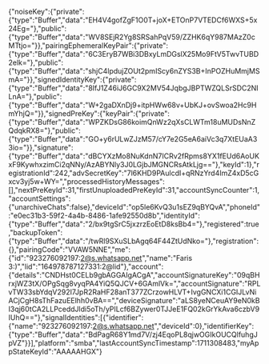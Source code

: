 {"noiseKey":{"private":{"type":"Buffer","data":"EH4V4gofZgF1O0T+joX+ETOnP7VTEDCf6WXS+5x24Eg="},"public":{"type":"Buffer","data":"WV8SEjR2Yg8SRSahPqV59/ZZHK6qY987MAzZ0cMTtjo="}},"pairingEphemeralKeyPair":{"private":{"type":"Buffer","data":"6C3EryB7WBi3DBxyLmDGslX25Mo9FtV5TwvTUBD2elk="},"public":{"type":"Buffer","data":"shjC4lpdujZOUt2pmIScy6nZYS3B+InPOZHuMmjMSmA="}},"signedIdentityKey":{"private":{"type":"Buffer","data":"8IfJ1Z46iJ6GC9X2MV54JqbgJBPTWZQLSrSDC2NILnA="},"public":{"type":"Buffer","data":"W+2gaDXnDj9+itpHWw68v+UbKJ+ovSwoa2Hc9HmYhjQ="}},"signedPreKey":{"keyPair":{"private":{"type":"Buffer","data":"WPZKDsG86koimQnWz2qXsCLWTm18uMUDsNnZQdqkRX8="},"public":{"type":"Buffer","data":"GO+y6rULwZJzM57/cY7e2G5eA6aiVc3q7XtEUaA33io="}},"signature":{"type":"Buffer","data":"dBCYXzMo8NuKdnN7ICRv2fRpms8YX1fEUd6AoUKxF9KywhxzimCi2qNNy/AzABYNly3J0LGjbJMGNCRsAtkLjg=="},"keyId":1},"registrationId":242,"advSecretKey":"7l6KHD9PAulcdI+qRNzYrd4ImZ4xD5cGxcv3yj5w+WY=","processedHistoryMessages":[],"nextPreKeyId":31,"firstUnuploadedPreKeyId":31,"accountSyncCounter":1,"accountSettings":{"unarchiveChats":false},"deviceId":"op5le6KvQ3u1sEZ9qBYQvA","phoneId":"e0ec31b3-59f2-4a4b-8486-1afe92550d8b","identityId":{"type":"Buffer","data":"2/bx9tgSrC5jxzrzEoEtD8ksBb4="},"registered":true,"backupToken":{"type":"Buffer","data":"/twRl9SXuSLbAgq64F44ZtUdNko="},"registration":{},"pairingCode":"VVAW5NNE","me":{"id":"923276092197:2@s.whatsapp.net","name":"Faris 3:)","lid":"164978787127331:2@lid"},"account":{"details":"CNDHst0CELb9gbAGGAIgACgA","accountSignatureKey":"09qBHrxjWZ3tX/OPgSqg8vyqPA4YiQ5QJCV+6GAmlVk=","accountSignature":"RPLvTW33sbYdqV292I7JpR2RaHF28anT377ZCrzowHLVT+IvgGNCXi1CGIJLvNiACjCgH8sThFazuEElhh0vBA==","deviceSignature":"aLS8yeNCeuAY9eN0kBI3qj60tCA2LLPceddJldi5oTh/yPILcf6BZywer0TJJeE1FQ02kGrYkAva6czbV9IUhQ=="},"signalIdentities":[{"identifier":{"name":"923276092197:2@s.whatsapp.net","deviceId":0},"identifierKey":{"type":"Buffer","data":"BdPagR68Y1md7V/zj4EqoPL8qjwOGIkOUCQlfuhgJpVZ"}}],"platform":"smba","lastAccountSyncTimestamp":1711308483,"myAppStateKeyId":"AAAAAHGX"}
